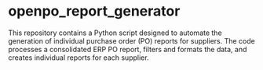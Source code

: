 # openpo_report_generator
This repository contains a Python script designed to automate the generation of individual purchase order (PO) reports for suppliers. The code processes a consolidated ERP PO report, filters and formats the data, and creates individual reports for each supplier.
